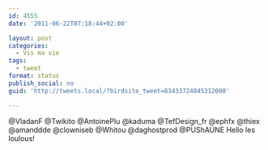 ```yaml
---
id: 4555
date: '2011-06-22T07:18:44+02:00'

layout: post
categories:
  - Vis ma vie
tags:
  - tweet
format: status
publish_social: no
guid: 'http://tweets.local/?birdsite_tweet=83433724045312000'

---
```


@VladanF @Twikito @AntoinePlu @kaduma @TefDesign\_fr @ephfx @thiex @amanddde @clowniseb @Whitou @daghostprod @PUShAUNE Hello les loulous!